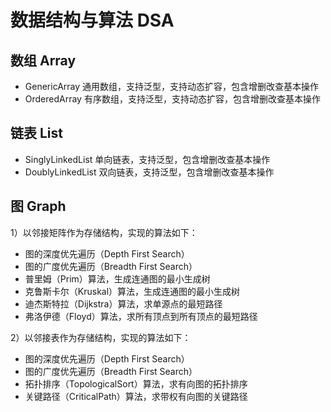 # 数据结构与算法 DSA

## 数组 Array

- GenericArray 通用数组，支持泛型，支持动态扩容，包含增删改查基本操作
- OrderedArray 有序数组，支持泛型，支持动态扩容，包含增删改查基本操作

## 链表 List

- SinglyLinkedList 单向链表，支持泛型，包含增删改查基本操作
- DoublyLinkedList 双向链表，支持泛型，包含增删改查基本操作

## 图 Graph

1）以邻接矩阵作为存储结构，实现的算法如下：

- 图的深度优先遍历（Depth First Search）
- 图的广度优先遍历（Breadth First Search）
- 普里姆（Prim）算法，生成连通图的最小生成树
- 克鲁斯卡尔（Kruskal）算法，生成连通图的最小生成树
- 迪杰斯特拉（Dijkstra）算法，求单源点的最短路径
- 弗洛伊德（Floyd）算法，求所有顶点到所有顶点的最短路径

2）以邻接表作为存储结构，实现的算法如下：

- 图的深度优先遍历（Depth First Search）
- 图的广度优先遍历（Breadth First Search）
- 拓扑排序（TopologicalSort）算法，求有向图的拓扑排序
- 关键路径（CriticalPath）算法，求带权有向图的关键路径